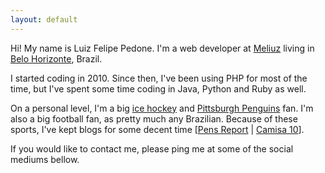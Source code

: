```yaml
---
layout: default
---
```

<p>Hi! My name is Luiz Felipe Pedone. I'm a web developer at <a href="http://www.meliuz.com.br/">Meliuz</a> living in <a href="http://en.wikipedia.org/wiki/Belo_Horizonte">Belo Horizonte</a>, Brazil.</p>
<p>I started coding in 2010. Since then, I've been using PHP for most of the time, but I've spent some time coding in Java, Python and Ruby as well.</p>
<p>On a personal level, I'm a big <a href="http://www.nhl.com/">ice hockey</a> and <a href="http://penguins.nhl.com">Pittsburgh Penguins</a> fan. I'm also a big football fan, as pretty much any Brazilian. Because of these sports, I've kept blogs for some decent time [<a href="http://penguinsreport.blogspot.com.br/">Pens Report</a> | <a href="http://camisa10.blogspot.com.br/">Camisa 10</a>].</p>
<p>If you would like to contact me, please ping me at some of the social mediums bellow.</p>
